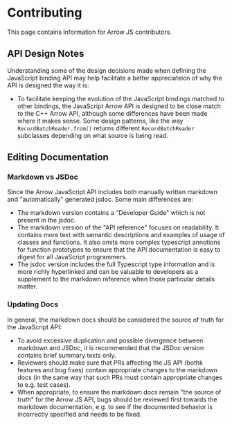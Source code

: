 # Contributing

This page contains information for Arrow JS contributors.

## API Design Notes

Understanding some of the design decisions made when defining the JavaScript binding API may help facilitate a better appreciateion of why the API is designed the way it is:

- To facilitate keeping the evolution of the JavaScript bindings matched to other bindings, the JavaScript Arrow API is designed to be close match to the C++ Arrow API, although some differences have been made where it makes sense. Some design patterns, like the way `RecordBatchReader.from()` returns different `RecordBatchReader` subclasses depending on what source is being read.


## Editing Documentation

### Markdown vs JSDoc

Since the Arrow JavaScript API includes both manually written markdown and "automatically" generated jsdoc. Some main differences are:

- The markdown version contains a "Developer Guide" which is not present in the jsdoc.
- The markdown version of the "API reference" focuses on readability. It contains more text with semantic descriptions and examples of usage of classes and functions. It also omits more complex typescript annotions for function prototypes to ensure that the API documentation is easy to digest for all JavaScript programmers.
- The jsdoc version includes the full Typescript type information and is more richly hyperlinked and can be valuable to developers as a supplement to the markdown reference when those particular details matter.

### Updating Docs

In general, the markdown docs should be considered the source of truth for the JavaScript API:

* To avoid excessive duplication and possible divergence between markdown and JSDoc, it is recommended that the JSDoc version contains brief summary texts only.
* Reviewers should make sure that PRs affecting the JS API (bothk features and bug fixes) contain appropriate changes to the markdown docs (in the same way that such PRs must contain appropriate changes to e.g. test cases).
* When appropriate, to ensure the markdown docs remain "the source of truth" for the Arrow JS API, bugs should be reviewed first towards the markdown documentation, e.g. to see if the documented behavior is incorrectly specified and needs to be fixed.
